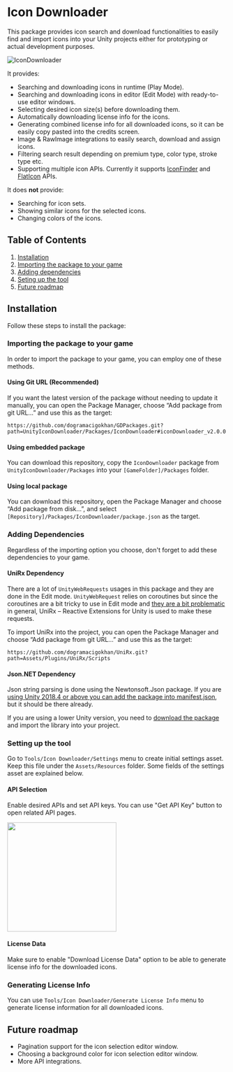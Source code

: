 # Icon Downloader
This package provides icon search and download functionalities to easily find and import icons into your Unity projects either for prototyping or actual development purposes.

![IconDownloader](https://user-images.githubusercontent.com/3823941/148414185-e50478f6-37bc-45c1-be32-3fb26778ad0d.gif)

It provides:
* Searching and downloading icons in runtime (Play Mode).
* Searching and downloading icons in editor (Edit Mode) with ready-to-use editor windows.
* Selecting desired icon size(s) before downloading them.
* Automatically downloading license info for the icons.
* Generating combined license info for all downloaded icons, so it can be easily copy pasted into the credits screen.
* Image & RawImage integrations to easily search, download and assign icons.
* Filtering search result depending on premium type, color type, stroke type etc.
* Supporting multiple icon APIs. Currently it supports [IconFinder](https://www.iconfinder.com/) and [FlatIcon](https://www.flaticon.com/) APIs.

It does **not** provide:
* Searching for icon sets.
* Showing similar icons for the selected icons.
* Changing colors of the icons.

## Table of Contents
1. [Installation](#installation)
2. [Importing the package to your game](#importing-the-package-to-your-game)
3. [Adding dependencies](#adding-dependencies)
4. [Seting up the tool](#setting-up-the-tool)
5. [Future roadmap](#future-roadmap)

## Installation

Follow these steps to install the package:

### Importing the package to your game
In order to import the package to your game, you can employ one of these methods.

#### Using Git URL (Recommended)
If you want the latest version of the package without needing to update it manually, you can open the Package Manager, choose “Add package from git URL…” and use this as the target:
```
https://github.com/dogramacigokhan/GDPackages.git?path=UnityIconDownloader/Packages/IconDownloader#iconDownloader_v2.0.0
```

#### Using embedded package
You can download this repository, copy the `IconDownloader` package from `UnityIconDownloader/Packages` into your `[GameFolder]/Packages` folder.

#### Using local package
You can download this repository, open the Package Manager and choose “Add package from disk…”, and select `[Repository]/Packages/IconDownloader/package.json` as the target.

### Adding Dependencies

Regardless of the importing option you choose, don't forget to add these dependencies to your game.

#### UniRx Dependency

There are a lot of `UnityWebRequests` usages in this package and they are done in the Edit mode. `UnityWebRequest` relies on coroutines but since the coroutines are a bit tricky to use in Edit mode and [they are a bit problematic](https://www.gokhandogramaci.com/2018/02/05/problems-with-unity3d-coroutines/) in general, UniRx – Reactive Extensions for Unity is used to make these requests.

To import UniRx into the project, you can open the Package Manager and choose “Add package from git URL…” and use this as the target:
```
https://github.com/dogramacigokhan/UniRx.git?path=Assets/Plugins/UniRx/Scripts
```

#### Json.NET Dependency

Json string parsing is done using the Newtonsoft.Json package. If you are [using Unity 2018.4 or above you can add the package into manifest.json](https://forum.unity.com/threads/newtonsoft-json-package.843220/#post-5941664), but it should be there already.

If you are using a lower Unity version, you need to [download the package](https://github.com/JamesNK/Newtonsoft.Json/releases) and import the library into your project.

### Setting up the tool

Go to `Tools/Icon Downloader/Settings` menu to create initial settings asset. Keep this file under the `Assets/Resources` folder. Some fields of the settings asset are explained below.

#### API Selection
Enable desired APIs and set API keys. You can use "Get API Key" button to open related API pages.

<img src="https://user-images.githubusercontent.com/3823941/148419467-544f3366-d082-42be-a968-7e155368db07.png" height="250"/>

#### License Data
Make sure to enable "Download License Data" option to be able to generate license info for the downloaded icons.

### Generating License Info
You can use `Tools/Icon Downloader/Generate License Info` menu to generate license information for all downloaded icons.

## Future roadmap
* Pagination support for the icon selection editor window.
* Choosing a background color for icon selection editor window.
* More API integrations.
